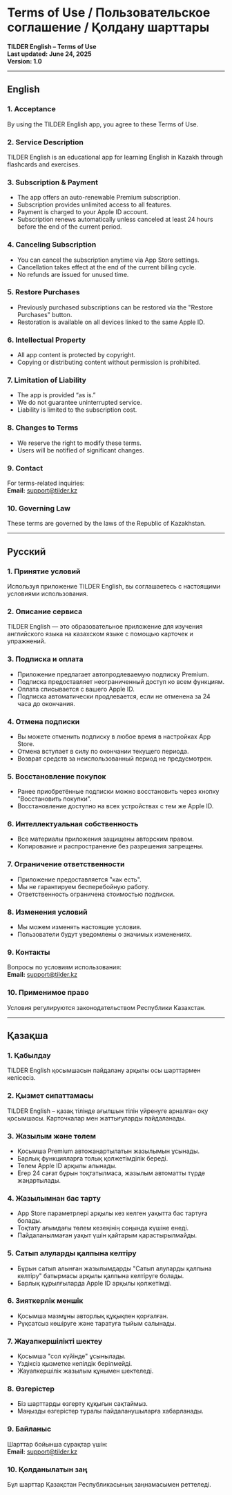 # Terms of Use / Пользовательское соглашение / Қолдану шарттары

**TILDER English – Terms of Use**  
**Last updated: June 24, 2025**  
**Version: 1.0**

---

## English

### 1. Acceptance
By using the TILDER English app, you agree to these Terms of Use.

### 2. Service Description
TILDER English is an educational app for learning English in Kazakh through flashcards and exercises.

### 3. Subscription & Payment
- The app offers an auto-renewable Premium subscription.
- Subscription provides unlimited access to all features.
- Payment is charged to your Apple ID account.
- Subscription renews automatically unless canceled at least 24 hours before the end of the current period.

### 4. Canceling Subscription
- You can cancel the subscription anytime via App Store settings.
- Cancellation takes effect at the end of the current billing cycle.
- No refunds are issued for unused time.

### 5. Restore Purchases
- Previously purchased subscriptions can be restored via the "Restore Purchases" button.
- Restoration is available on all devices linked to the same Apple ID.

### 6. Intellectual Property
- All app content is protected by copyright.
- Copying or distributing content without permission is prohibited.

### 7. Limitation of Liability
- The app is provided “as is.”
- We do not guarantee uninterrupted service.
- Liability is limited to the subscription cost.

### 8. Changes to Terms
- We reserve the right to modify these terms.
- Users will be notified of significant changes.

### 9. Contact
For terms-related inquiries:  
**Email:** [support@tilder.kz](mailto:support@tilder.kz)

### 10. Governing Law
These terms are governed by the laws of the Republic of Kazakhstan.

---

## Русский

### 1. Принятие условий
Используя приложение TILDER English, вы соглашаетесь с настоящими условиями использования.

### 2. Описание сервиса
TILDER English — это образовательное приложение для изучения английского языка на казахском языке с помощью карточек и упражнений.

### 3. Подписка и оплата
- Приложение предлагает автопродлеваемую подписку Premium.
- Подписка предоставляет неограниченный доступ ко всем функциям.
- Оплата списывается с вашего Apple ID.
- Подписка автоматически продлевается, если не отменена за 24 часа до окончания.

### 4. Отмена подписки
- Вы можете отменить подписку в любое время в настройках App Store.
- Отмена вступает в силу по окончании текущего периода.
- Возврат средств за неиспользованный период не предусмотрен.

### 5. Восстановление покупок
- Ранее приобретённые подписки можно восстановить через кнопку "Восстановить покупки".
- Восстановление доступно на всех устройствах с тем же Apple ID.

### 6. Интеллектуальная собственность
- Все материалы приложения защищены авторским правом.
- Копирование и распространение без разрешения запрещены.

### 7. Ограничение ответственности
- Приложение предоставляется "как есть".
- Мы не гарантируем бесперебойную работу.
- Ответственность ограничена стоимостью подписки.

### 8. Изменения условий
- Мы можем изменять настоящие условия.
- Пользователи будут уведомлены о значимых изменениях.

### 9. Контакты
Вопросы по условиям использования:  
**Email:** [support@tilder.kz](mailto:support@tilder.kz)

### 10. Применимое право
Условия регулируются законодательством Республики Казахстан.

---

## Қазақша

### 1. Қабылдау
TILDER English қосымшасын пайдалану арқылы осы шарттармен келісесіз.

### 2. Қызмет сипаттамасы
TILDER English – қазақ тілінде ағылшын тілін үйренуге арналған оқу қосымшасы. Карточкалар мен жаттығуларды пайдаланады.

### 3. Жазылым және төлем
- Қосымша Premium автожаңартылатын жазылымын ұсынады.
- Барлық функцияларға толық қолжетімділік береді.
- Төлем Apple ID арқылы алынады.
- Егер 24 сағат бұрын тоқтатылмаса, жазылым автоматты түрде жаңартылады.

### 4. Жазылымнан бас тарту
- App Store параметрлері арқылы кез келген уақытта бас тартуға болады.
- Тоқтату ағымдағы төлем кезеңінің соңында күшіне енеді.
- Пайдаланылмаған уақыт үшін қайтарым қарастырылмайды.

### 5. Сатып алуларды қалпына келтіру
- Бұрын сатып алынған жазылымдарды "Сатып алуларды қалпына келтіру" батырмасы арқылы қалпына келтіруге болады.
- Барлық құрылғыларда Apple ID арқылы қолжетімді.

### 6. Зияткерлік меншік
- Қосымша мазмұны авторлық құқықпен қорғалған.
- Рұқсатсыз көшіруге және таратуға тыйым салынады.

### 7. Жауапкершілікті шектеу
- Қосымша "сол күйінде" ұсынылады.
- Үздіксіз қызметке кепілдік берілмейді.
- Жауапкершілік жазылым құнымен шектеледі.

### 8. Өзгерістер
- Біз шарттарды өзгерту құқығын сақтаймыз.
- Маңызды өзгерістер туралы пайдаланушыларға хабарланады.

### 9. Байланыс
Шарттар бойынша сұрақтар үшін:  
**Email:** [support@tilder.kz](mailto:support@tilder.kz)

### 10. Қолданылатын заң
Бұл шарттар Қазақстан Республикасының заңнамасымен реттеледі.
